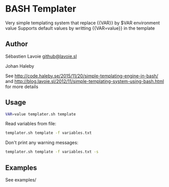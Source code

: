 # BASH Templater
Very simple templating system that replace {{VAR}} by $VAR environment value
Supports default values by writting {{VAR=value}} in the template

## Author

Sébastien Lavoie <github@lavoie.sl>

Johan Haleby

See http://code.haleby.se/2015/11/20/simple-templating-engine-in-bash/  and http://blog.lavoie.sl/2012/11/simple-templating-system-using-bash.html for more details

## Usage
	
```bash
VAR=value templater.sh template
```

Read variables from file:
    
```bash
templater.sh template -f variables.txt
```

Don't print any warning messages:

```bash
templater.sh template -f variables.txt -s
```

## Examples
See examples/
